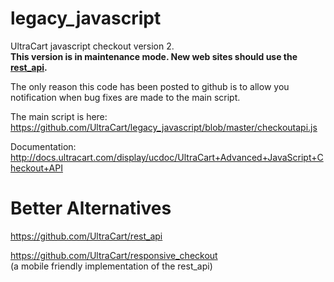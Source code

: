 legacy_javascript
=================

UltraCart javascript checkout version 2.  
**This version is in maintenance mode.  New web sites should use the [rest_api](https://github.com/UltraCart/rest_api).**

The only reason this code has been posted to github is to allow you notification when bug fixes are made to the main script.

The main script is here:
https://github.com/UltraCart/legacy_javascript/blob/master/checkoutapi.js

Documentation:
http://docs.ultracart.com/display/ucdoc/UltraCart+Advanced+JavaScript+Checkout+API

Better Alternatives
===================

https://github.com/UltraCart/rest_api

https://github.com/UltraCart/responsive_checkout  
(a mobile friendly implementation of the rest_api)
